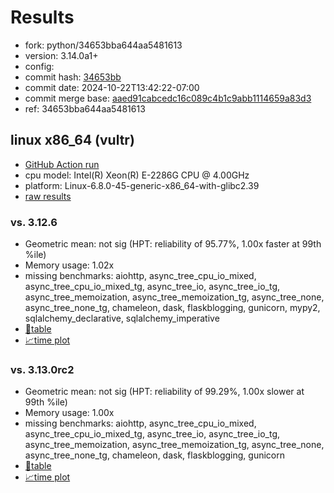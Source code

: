 # Results

- fork: python/34653bba644aa5481613
- version: 3.14.0a1+
- config: 
- commit hash: [34653bb](https://github.com/python/cpython/commit/34653bb)
- commit date: 2024-10-22T13:42:22-07:00
- commit merge base: [aaed91cabcedc16c089c4b1c9abb1114659a83d3](https://github.com/python/cpython/commit/aaed91cabcedc16c089c4b1c9abb1114659a83d3)
- ref: 34653bba644aa5481613

## linux x86_64 (vultr)

- [GitHub Action run](https://github.com/facebookexperimental/free-threading-benchmarking/actions/runs/11470674451)
- cpu model: Intel(R) Xeon(R) E-2286G CPU @ 4.00GHz
- platform: Linux-6.8.0-45-generic-x86_64-with-glibc2.39
- [raw results](bm-20241022-vultr-x86_64-python-34653bba644aa5481613-3.14.0a1%2B-34653bb.json)

### vs. 3.12.6

- Geometric mean: not sig (HPT: reliability of 95.77%, 1.00x faster at 99th %ile)
- Memory usage: 1.02x
- missing benchmarks: aiohttp, async_tree_cpu_io_mixed, async_tree_cpu_io_mixed_tg, async_tree_io, async_tree_io_tg, async_tree_memoization, async_tree_memoization_tg, async_tree_none, async_tree_none_tg, chameleon, dask, flaskblogging, gunicorn, mypy2, sqlalchemy_declarative, sqlalchemy_imperative
- [📄table](bm-20241022-vultr-x86_64-python-34653bba644aa5481613-3.14.0a1%2B-34653bb-vs-3.12.6.md)
- [📈time plot](bm-20241022-vultr-x86_64-python-34653bba644aa5481613-3.14.0a1%2B-34653bb-vs-3.12.6.svg)

### vs. 3.13.0rc2

- Geometric mean: not sig (HPT: reliability of 99.29%, 1.00x slower at 99th %ile)
- Memory usage: 1.00x
- missing benchmarks: aiohttp, async_tree_cpu_io_mixed, async_tree_cpu_io_mixed_tg, async_tree_io, async_tree_io_tg, async_tree_memoization, async_tree_memoization_tg, async_tree_none, async_tree_none_tg, chameleon, dask, flaskblogging, gunicorn
- [📄table](bm-20241022-vultr-x86_64-python-34653bba644aa5481613-3.14.0a1%2B-34653bb-vs-3.13.0rc2.md)
- [📈time plot](bm-20241022-vultr-x86_64-python-34653bba644aa5481613-3.14.0a1%2B-34653bb-vs-3.13.0rc2.svg)

